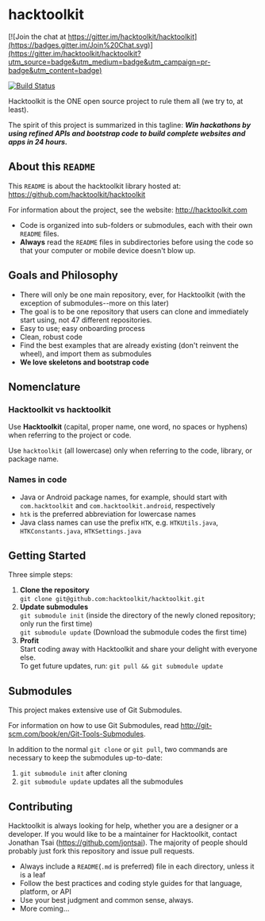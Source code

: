 hacktoolkit
===========

[![Join the chat at https://gitter.im/hacktoolkit/hacktoolkit](https://badges.gitter.im/Join%20Chat.svg)](https://gitter.im/hacktoolkit/hacktoolkit?utm_source=badge&utm_medium=badge&utm_campaign=pr-badge&utm_content=badge)

[![Build Status](https://travis-ci.org/hacktoolkit/hacktoolkit.png?branch=master)](https://travis-ci.org/hacktoolkit/hacktoolkit)

Hacktoolkit is the ONE open source project to rule them all (we try to, at least).

The spirit of this project is summarized in this tagline: _**Win hackathons by using refined APIs and bootstrap code to build complete websites and apps in 24 hours.**_

## About this `README`

This `README` is about the hacktoolkit library hosted at: https://github.com/hacktoolkit/hacktoolkit

For information about the project, see the website: http://hacktoolkit.com

* Code is organized into sub-folders or submodules, each with their own `README` files.
* **Always** read the `README` files in subdirectories before using the code so that your computer or mobile device doesn't blow up.

## Goals and Philosophy

* There will only be one main repository, ever, for Hacktoolkit (with the exception of submodules--more on this later)
* The goal is to be one repository that users can clone and immediately start using, not 47 different repositories.
* Easy to use; easy onboarding process
* Clean, robust code
* Find the best examples that are already existing (don't reinvent the wheel), and import them as submodules
* **We love skeletons and bootstrap code**

## Nomenclature

### Hacktoolkit vs hacktoolkit

Use **Hacktoolkit** (capital, proper name, one word, no spaces or hyphens) when referring to the project or code.

Use `hacktoolkit` (all lowercase) only when referring to the code, library, or package name.

### Names in code

* Java or Android package names, for example, should start with `com.hacktoolkit` and `com.hacktoolkit.android`, respectively
* `htk` is the preferred abbreviation for lowercase names
* Java class names can use the prefix `HTK`, e.g. `HTKUtils.java`, `HTKConstants.java`, `HTKSettings.java`

## Getting Started

Three simple steps:

1. **Clone the repository**  
   `git clone git@github.com:hacktoolkit/hacktoolkit.git`
2. **Update submodules**  
   `git submodule init` (inside the directory of the newly cloned repository; only run the first time)  
   `git submodule update` (Download the submodule codes the first time)
3. **Profit**  
   Start coding away with Hacktoolkit and share your delight with everyone else.  
   To get future updates, run: `git pull && git submodule update`

## Submodules

This project makes extensive use of Git Submodules.

For information on how to use Git Submodules, read <http://git-scm.com/book/en/Git-Tools-Submodules>.

In addition to the normal `git clone` or `git pull`, two commands are necessary to keep the submodules up-to-date:

1. `git submodule init` after cloning
2. `git submodule update` updates all the submodules

## Contributing

Hacktoolkit is always looking for help, whether you are a designer or a developer.
If you would like to be a maintainer for Hacktoolkit, contact Jonathan Tsai (<https://github.com/jontsai>).
The majority of people should probably just fork this repository and issue pull requests.

* Always include a `README`(`.md` is preferred) file in each directory, unless it is a leaf
* Follow the best practices and coding style guides for that language, platform, or API
* Use your best judgment and common sense, always.
* More coming...

